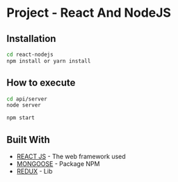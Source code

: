 # Project - React And NodeJS


## Installation

```sh
cd react-nodejs
npm install or yarn install
```

## How to execute

```sh
cd api/server
node server
```
```sh
npm start
```

## Built With

* [REACT JS](https://reactjs.org/) - The web framework used
* [MONGOOSE](https://www.npmjs.com/package/mongoose) - Package NPM
* [REDUX](https://redux.js.org/) - Lib
